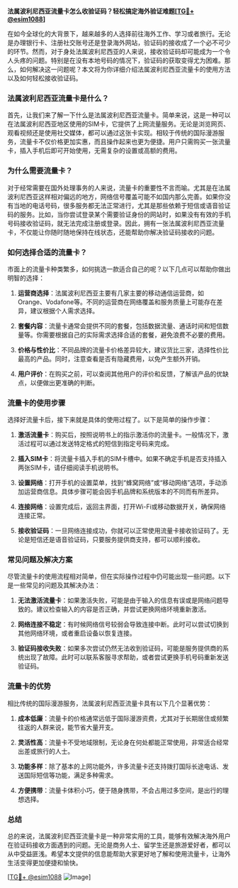 **法属波利尼西亚流量卡怎么收验证码？轻松搞定海外验证难题[[TG💪+ @esim1088](https://t.me/s/esim1088)]**

在如今全球化的大背景下，越来越多的人选择前往海外工作、学习或者旅行。无论是办理银行卡、注册社交账号还是登录海外网站，验证码的接收成了一个必不可少的环节。然而，对于身处法属波利尼西亚的人来说，接收验证码却可能成为一个令人头疼的问题。特别是在没有本地号码的情况下，验证码的获取变得尤为困难。那么，如何解决这一问题呢？本文将为你详细介绍法属波利尼西亚流量卡的使用方法以及如何轻松接收验证码。

### 法属波利尼西亚流量卡是什么？

首先，让我们来了解一下什么是法属波利尼西亚流量卡。简单来说，这是一种可以在法属波利尼西亚地区使用的SIM卡，它提供了上网流量服务。无论是浏览网页、观看视频还是使用社交媒体，都可以通过这张卡实现。相较于传统的国际漫游服务，流量卡不仅价格更加实惠，而且操作起来也更为便捷。用户只需购买一张流量卡，插入手机后即可开始使用，无需复杂的设置或高额的费用。

### 为什么需要流量卡？

对于经常需要在国外处理事务的人来说，流量卡的重要性不言而喻。尤其是在法属波利尼西亚这样相对偏远的地方，网络信号覆盖可能不如国内那么完善。如果你没有当地的电话号码，很多服务都无法正常进行，尤其是那些依赖于短信或语音验证码的服务。比如，当你尝试登录某个需要验证身份的网站时，如果没有有效的手机号码接收验证码，就无法完成注册或登录。因此，拥有一张法属波利尼西亚流量卡，不仅能让你随时随地保持在线状态，还能帮助你解决验证码接收的问题。

### 如何选择合适的流量卡？

市面上的流量卡种类繁多，如何挑选一款适合自己的呢？以下几点可以帮助你做出明智的选择：

1. **运营商选择**：法属波利尼西亚主要有几家主要的移动通信运营商，如Orange、Vodafone等。不同的运营商在网络覆盖和服务质量上可能存在差异，建议根据个人需求选择。
   
2. **套餐内容**：流量卡通常会提供不同的套餐，包括数据流量、通话时间和短信数量等。你需要根据自己的实际需求选择合适的套餐，避免浪费不必要的费用。

3. **价格与性价比**：不同品牌的流量卡价格差异较大，建议货比三家，选择性价比最高的产品。同时，注意查看是否有隐藏费用，以免产生额外开销。

4. **用户评价**：在购买之前，可以查阅其他用户的评价和反馈，了解该产品的优缺点，以便做出更准确的判断。

### 流量卡的使用步骤

选择好流量卡后，接下来就是具体的使用过程了。以下是简单的操作步骤：

1. **激活流量卡**：购买后，按照说明书上的指示激活你的流量卡。一般情况下，激活过程可以通过发送特定格式的短信到指定号码来完成。

2. **插入SIM卡**：将流量卡插入手机的SIM卡槽中。如果不确定手机是否支持插入两张SIM卡，请仔细阅读手机说明书。

3. **设置网络**：打开手机的设置菜单，找到“蜂窝网络”或“移动网络”选项，手动添加运营商信息。具体步骤可能会因手机品牌和系统版本的不同而有所差异。

4. **连接网络**：设置完成后，返回主界面，打开Wi-Fi或移动数据开关，确保网络连接正常。

5. **接收验证码**：一旦网络连接成功，你就可以正常使用流量卡接收验证码了。无论是短信还是语音验证码，只要服务提供商支持，都可以顺利接收。

### 常见问题及解决方案

尽管流量卡的使用流程相对简单，但在实际操作过程中仍可能出现一些问题。以下是一些常见的问题及其解决办法：

1. **无法激活流量卡**：如果激活失败，可能是由于输入的信息有误或是网络问题导致的。建议检查输入的内容是否正确，并尝试更换网络环境重新激活。

2. **网络连接不稳定**：有时候网络信号较弱会导致连接中断。此时可以尝试切换到其他网络环境，或者重启设备以恢复连接。

3. **验证码接收失败**：如果多次尝试仍然无法收到验证码，可能是服务提供商的系统出现了故障。此时可以联系客服寻求帮助，或者尝试更换手机号码重新发送验证码。

### 流量卡的优势

相比传统的国际漫游服务，法属波利尼西亚流量卡具有以下几个显著优势：

1. **成本低廉**：流量卡的价格通常远低于国际漫游资费，尤其对于长期居住或频繁往返的人群来说，能节省大量开支。

2. **灵活性高**：流量卡不受地域限制，无论身在何处都能正常使用，非常适合经常出差或旅行的人士。

3. **功能多样**：除了基本的上网功能外，许多流量卡还支持拨打国际长途电话、发送国际短信等功能，满足多种需求。

4. **方便携带**：流量卡体积小巧，便于随身携带，不会占用过多空间，是出行的理想选择。

### 总结

总的来说，法属波利尼西亚流量卡是一种非常实用的工具，能够有效解决海外用户在验证码接收方面遇到的问题。无论是商务人士、留学生还是旅游爱好者，都可以从中受益匪浅。希望本文提供的信息能帮助大家更好地了解和使用流量卡，让海外生活变得更加便捷和愉快。

[[TG💪+ @esim1088](https://t.me/s/esim1088) ![Image](https://i.postimg.cc/4NQfJmqS/Snipaste-2025-05-13-00-14-12.png)]